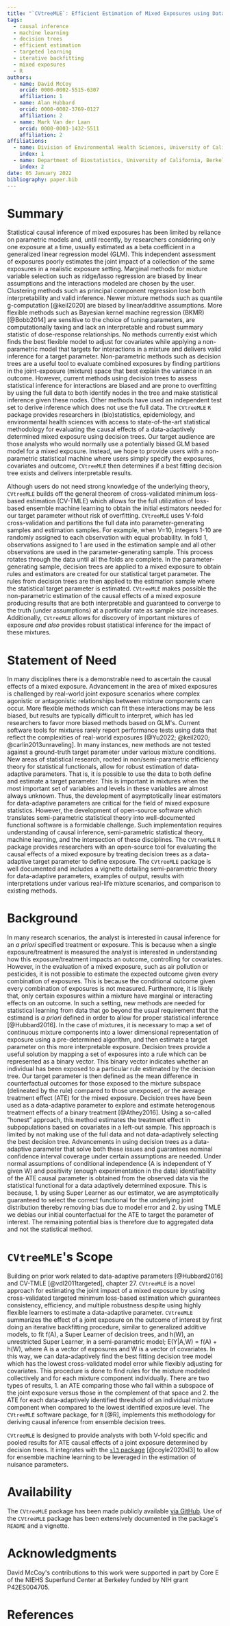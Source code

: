 ```yaml
---
title: "`CVtreeMLE`: Efficient Estimation of Mixed Exposures using Data Adaptive Decision Trees and Cross-Validated Targeted Maximum Likelihood Estimation in `R`"
tags:
  - causal inference
  - machine learning
  - decision trees
  - efficient estimation
  - targeted learning
  - iterative backfitting
  - mixed exposures
  - R
authors:
  - name: David McCoy
    orcid: 0000-0002-5515-6307
    affiliation: 1
  - name: Alan Hubbard
    orcid: 0000-0002-3769-0127
    affiliation: 2
  - name: Mark Van der Laan
    orcid: 0000-0003-1432-5511
    affiliation: 2
affiliations:
  - name: Division of Environmental Health Sciences, University of California, Berkeley
    index: 1
  - name: Department of Biostatistics, University of California, Berkeley
    index: 2
date: 05 January 2022
bibliography: paper.bib
---
```


# Summary

Statistical causal inference of mixed exposures has been limited by reliance on parametric models and, until recently, by researchers considering only one exposure at a time, usually estimated as a beta coefficient in a generalized linear regression model (GLM). This independent assessment of exposures poorly estimates the joint impact of a collection of the same exposures in a realistic exposure setting. Marginal methods for mixture variable selection such as ridge/lasso regression are biased by linear assumptions and the interactions modeled are chosen by the user. Clustering methods such as principal component regression lose both interpretability and valid inference. Newer mixture methods such as quantile g-computation [@keil2020] are biased by linear/additive assumptions. More flexible methods such as Bayesian kernel machine regression (BKMR)[@Bobb2014] are sensitive to the choice of tuning parameters, are computationally taxing and lack an interpretable and robust summary statistic of dose-response relationships. No methods currently exist which finds the best flexible model to adjust for covariates while applying a non-parametric model that targets for interactions in a mixture and delivers valid inference for a target parameter. Non-parametric methods such as decision trees are a useful tool to evaluate combined exposures by finding partitions in the joint-exposure (mixture) space that best explain the variance in an outcome. However, current methods using decision trees to assess statistical inference for interactions are biased and are prone to overfitting by using the full data to both identify nodes in the tree and make statistical inference given these nodes. Other methods have used an independent test set to derive inference which does not use the full data. The `CVtreeMLE` `R` package provides researchers in (bio)statistics, epidemiology, and environmental health sciences with access to state-of-the-art statistical methodology for evaluating the causal effects of a data-adaptively determined mixed exposure using decision trees. Our target audience are those analysts who would normally use a potentially biased GLM based model for a mixed exposure. Instead, we hope to provide users with a non-parametric statistical machine where users simply specify the exposures, covariates and outcome, `CVtreeMLE` then determines if a best fitting decision tree exists and delivers interpretable results. 

Although users do not need strong knowledge of the underlying theory, `CVtreeMLE` builds off the general theorem of cross-validated minimum loss-based estimation (CV-TMLE) which allows for the full utilization of loss-based ensemble machine learning to obtain the initial estimators needed for our target parameter without risk of overfitting. `CVtreeMLE` uses V-fold cross-validation and partitions the full data into parameter-generating samples and estimation samples. For example, when V=10, integers 1-10 are randomly assigned to each observation with equal probability. In fold 1, observations assigned to 1 are used in the estimation sample and all other observations are used in the parameter-generating sample. This process rotates through the data until all the folds are complete. In the parameter-generating sample, decision trees are applied to a mixed exposure to obtain rules and estimators are created for our statistical target parameter. The rules from decision trees are then applied to the estimation sample where the statistical target parameter is estimated.  `CVtreeMLE` makes possible the non-parametric estimation of the causal effects of a mixed exposure producing results that are both interpretable and guaranteed to converge to the truth (under assumptions) at a particular rate as sample size increases. Additionally, `CVtreeMLE` allows for discovery of important mixtures of exposure *and also* provides robust statistical inference for the impact of these mixtures. 

# Statement of Need

In many disciplines there is a demonstrable need to ascertain the causal effects of a mixed exposure. Advancement in the area of mixed exposures is challenged by real-world joint exposure scenarios where complex agonistic or antagonistic relationships between mixture components can occur. More flexible methods which can fit these interactions may be less biased, but results are typically difficult to interpret, which has led researchers to favor more biased methods based on GLM's.  Current software tools for mixtures rarely report performance tests using data that reflect the complexities of real-world exposures [@Yu2022; @keil2020; @carlin2013unraveling]. In many instances, new methods are not tested against a ground-truth target parameter under various mixture conditions. New areas of statistical research, rooted in non/semi-parametric efficiency theory for statistical functionals, allow for robust estimation of data-adaptive parameters. That is, it is possible to use the data to both define and estimate a target parameter. This is important in mixtures when the most important set of variables and levels in these variables are almost always unknown. Thus, the development of asymptotically linear estimators for data-adaptive parameters are critical for the field of mixed exposure statistics. However, the development of open-source software which translates semi-parametric statistical theory into well-documented functional software is a formidable challenge. Such implementation requires understanding of causal inference, semi-parametric statistical theory, machine learning, and the intersection of these disciplines. The `CVtreeMLE` `R` package provides researchers with an open-source tool for evaluating the causal effects of a mixed exposure by treating decision trees as a data-adaptive target parameter to define exposure. The `CVtreeMLE` package is well documented and includes a vignette detailing semi-parametric theory for data-adaptive parameters, examples of output, results with interpretations under various real-life mixture scenarios, and comparison to existing methods. 

# Background

In many research scenarios, the analyst is interested in causal inference for an *a priori* specified treatment or exposure. This is because when a single exposure/treatment is measured the analyst is interested in understanding how this exposure/treatment impacts an outcome, controlling for covariates. However, in the evaluation of a mixed exposure, such as air pollution or pesticides, it is not possible to estimate the expected outcome given every combination of exposures.  This is because the conditional outcome given every combination of exposures is not measured. Furthermore, it is likely that, only certain exposures within a mixture have marginal or interacting effects on an outcome. In such a setting, new methods are needed for statistical learning from data that go beyond the usual requirement that the estimand is *a priori* defined in order to allow for proper statistical inference [@Hubbard2016]. In the case of mixtures, it is necessary to map a set of continuous mixture components into a lower dimensional representation of exposure using a pre-determined algorithm, and then estimate a target parameter on this more interpretable exposure. Decision trees provide a useful solution by mapping a set of exposures into a rule which can be represented as a binary vector. This binary vector indicates whether an individual has been exposed to a particular rule estimated by the decision tree. Our target parameter is then defined as the mean difference in counterfactual outcomes for those exposed to the mixture subspace (delineated by the rule) compared to those unexposed, or the average treatment effect (ATE) for the mixed exposure. Decision trees have been used as a data-adaptive parameter to explore and estimate heterogenous treatment effects of a binary treatment [@Athey2016]. Using a so-called “honest” approach, this method estimates the treatment effect in subpopulations based on covariates in a left-out sample. This approach is limited by not making use of the full data and not data-adaptively selecting the best decision tree. Advancements in using decision trees as a data-adaptive parameter that solve both these issues and guarantees nominal confidence interval coverage under certain assumptions are needed. Under normal assumptions of conditional independence (A is independent of Y given W) and positivity (enough experimentation in the data) identifiability of the ATE causal parameter is obtained from the observed data via the statistical functional for a data adaptively determined exposure. This is because, 1. by using Super Learner as our estimator, we are asymptotically guaranteed to select the correct functional for the underlying joint distribution thereby removing bias due to model error and 2. by using TMLE we debias our initial counterfactual for the ATE to target the parameter of interest. The remaining potential bias is therefore due to aggregated data and not the statistical method. 

# `CVtreeMLE`'s Scope

Building on prior work related to data-adaptive parameters [@Hubbard2016] and CV-TMLE [@vdl2011targeted], chapter 27.  `CVtreeMLE` is a novel approach for estimating the joint impact of a mixed exposure by using cross-validated targeted minimum loss-based estimation which guarantees consistency, efficiency, and multiple robustness despite using highly flexible learners to estimate a data-adaptive parameter. `CVtreeMLE` summarizes the effect of a joint exposure on the outcome of interest by first doing an iterative backfitting procedure, similar to generalized additive models, to fit f(A), a Super Learner of decision trees, and h(W), an unrestricted Super Learner, in a semi-parametric model; E(Y|A,W) = f(A) + h(W), where A is a vector of exposures and W is a vector of covariates. In this way, we can data-adaptively find the best fitting decision tree model which has the lowest cross-validated model error while flexibly adjusting for covariates. This procedure is done to find rules for the mixture modeled collectively and for each mixture component individually. There are two types of results, 1. an ATE comparing those who fall within a subspace of the joint exposure versus those in the complement of that space and 2. the ATE for each data-adaptively identified threshold of an individual mixture component when compared to the lowest identified exposure level. The `CVtreeMLE` software package, for `R` [@R], implements this methodology for deriving causal inference from ensemble decision trees.

`CVtreeMLE` is designed to provide analysts with both V-fold specific and pooled results for ATE causal effects of a joint exposure determined by decision trees. It integrates with the [`sl3` package](https://github.com/tlverse/sl3) [@coyle2020sl3] to allow for ensemble machine learning to be leveraged in the estimation of nuisance parameters.

# Availability

The `CVtreeMLE` package has been made publicly available  [via
GitHub](https://github.com/blind-contours/CVtreeMLE). Use of the `CVtreeMLE`
package has been extensively documented in the package's `README` and a vignette. 


# Acknowledgments

David McCoy's contributions to this work were supported in part by Core E of the NIEHS Superfund Center at Berkeley funded by NIH grant P42ES004705.

# References

